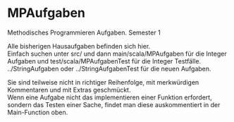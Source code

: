 # MPAufgaben
Methodisches Programmieren Aufgaben. Semester 1

Alle bisherigen Hausaufgaben befinden sich hier. \
Einfach suchen unter src/ und dann main/scala/MPAufgaben für die Integer Aufgaben und test/scala/MPAufgabenTest für die Integer Testfälle.
\
../StringAufgaben oder ../StringAufgabenTest für die neuen Aufgaben.

Sie sind teilweise nicht in richtiger Reihenfolge, mit merkwürdigen Kommentaren und mit Extras geschmückt. 
\
Wenn eine Aufgabe nicht das implementieren einer Funktion erfordert, sondern das Testen einer Sache, findet man diese auskommentiert in der Main-Function oben.